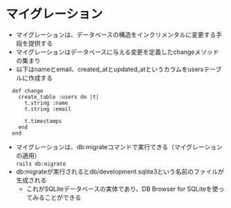 # マイグレーション
- マイグレーションは、データベースの構造をインクリメンタルに変更する手段を提供する
- マイグレーションはデータベースに与える変更を定義したchangeメソッドの集まり
- 以下はnameとemail、created_atとupdated_atというカラムをusersテーブルに作成する  
```
  def change
    create_table :users do |t|
      t.string :name
      t.string :email

      t.timestamps
    end
  end
  ```
- マイグレーションは、db:migrateコマンドで実行できる（マイグレーションの適用）  
```rails db:migrate```
- db:migrateが実行されるとdb/development.sqlite3という名前のファイルが生成される
  - これがSQLiteデータベースの実体であり、DB Browser for SQLiteを使ってみることができる

